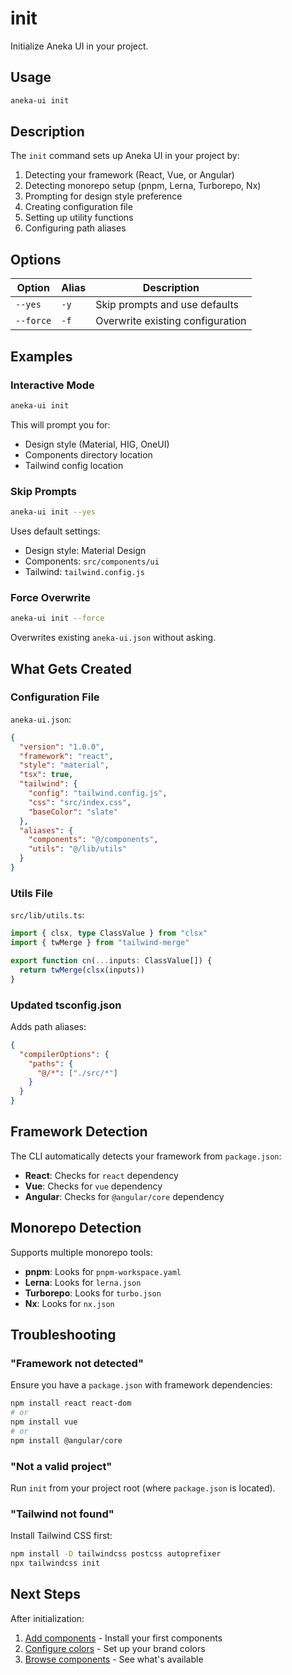 # init

Initialize Aneka UI in your project.

## Usage

```bash
aneka-ui init
```

## Description

The `init` command sets up Aneka UI in your project by:

1. Detecting your framework (React, Vue, or Angular)
2. Detecting monorepo setup (pnpm, Lerna, Turborepo, Nx)
3. Prompting for design style preference
4. Creating configuration file
5. Setting up utility functions
6. Configuring path aliases

## Options

| Option | Alias | Description |
|--------|-------|-------------|
| `--yes` | `-y` | Skip prompts and use defaults |
| `--force` | `-f` | Overwrite existing configuration |

## Examples

### Interactive Mode

```bash
aneka-ui init
```

This will prompt you for:
- Design style (Material, HIG, OneUI)
- Components directory location
- Tailwind config location

### Skip Prompts

```bash
aneka-ui init --yes
```

Uses default settings:
- Design style: Material Design
- Components: `src/components/ui`
- Tailwind: `tailwind.config.js`

### Force Overwrite

```bash
aneka-ui init --force
```

Overwrites existing `aneka-ui.json` without asking.

## What Gets Created

### Configuration File

`aneka-ui.json`:

```json
{
  "version": "1.0.0",
  "framework": "react",
  "style": "material",
  "tsx": true,
  "tailwind": {
    "config": "tailwind.config.js",
    "css": "src/index.css",
    "baseColor": "slate"
  },
  "aliases": {
    "components": "@/components",
    "utils": "@/lib/utils"
  }
}
```

### Utils File

`src/lib/utils.ts`:

```ts
import { clsx, type ClassValue } from "clsx"
import { twMerge } from "tailwind-merge"

export function cn(...inputs: ClassValue[]) {
  return twMerge(clsx(inputs))
}
```

### Updated tsconfig.json

Adds path aliases:

```json
{
  "compilerOptions": {
    "paths": {
      "@/*": ["./src/*"]
    }
  }
}
```

## Framework Detection

The CLI automatically detects your framework from `package.json`:

- **React**: Checks for `react` dependency
- **Vue**: Checks for `vue` dependency  
- **Angular**: Checks for `@angular/core` dependency

## Monorepo Detection

Supports multiple monorepo tools:

- **pnpm**: Looks for `pnpm-workspace.yaml`
- **Lerna**: Looks for `lerna.json`
- **Turborepo**: Looks for `turbo.json`
- **Nx**: Looks for `nx.json`

## Troubleshooting

### "Framework not detected"

Ensure you have a `package.json` with framework dependencies:

```bash
npm install react react-dom
# or
npm install vue
# or
npm install @angular/core
```

### "Not a valid project"

Run `init` from your project root (where `package.json` is located).

### "Tailwind not found"

Install Tailwind CSS first:

```bash
npm install -D tailwindcss postcss autoprefixer
npx tailwindcss init
```

## Next Steps

After initialization:

1. [Add components](/cli/add) - Install your first components
2. [Configure colors](/guide/getting-started#step-4-configure-your-colors) - Set up your brand colors
3. [Browse components](/components/button) - See what's available

